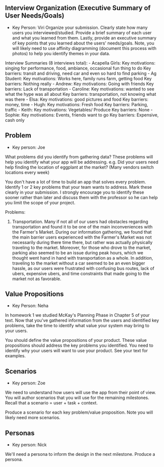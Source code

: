 ## Interview Organization (Executive Summary of User Needs/Goals)

- Key Person: Viri
  Organize your submission. Clearly state how many users you interviewed/studied. Provide a brief summary of each user and what you learned from them. Lastly, provide an executive summary of key points that you learned about the users' needs/goals. Note, you will likely need to use affinity diagramming (document this process with photos) to help you identify themes in your data.

Interview Summaries (8 interviews total):
    - Acapella Girls:
        Key motivations: singing for performance, food, ambiance, occasional fun thing to do
        Key barriers: transit and driving, need car and even so hard to find parking 
    - Ag Student:
        Key motivations: Works here, family runs farm, getting food
        Key barriers: Nothing really
    - Andrew:
        Key motivations: Going with friends
        Key barriers: Lack of transportation
    - Caroline:
        Key motivations: wanted to see what the hype was all about
        Key barriers: transportation, not knowing what was there
    - Elsa:
        Key motivations: good pictures and food
        Key barriers: money, time
    - Hugh:
        Key motivations: Fresh food
	    Key barriers: Parking, traffic
    - Keith:
        Key motivations: Vegetables/ Produce
	    Key barriers: None
    - Sophie:
        Key motivations: Events, friends want to go
        Key barriers: Expensive, cash only


## Problem

- Key person: Joe

What problems did you identify from gathering data? These problems will help you identify what your app will be addressing. e.g. Did your users need help finding the location of eggplant at the market? (Many vendors switch locations every week)

You don't have a lot of time to build an app that solves every problem. Identify 1 or 2 key problems that your team wants to address. Mark these clearly in your submission. I strongly encourage you to identify these sooner rather than later and discuss them with the professor so he can help you limit the scope of your project.

Problems:

1. Transportation. Many if not all of our users had obstacles regarding transportation and found it to be one of the main
   inconveniences with the Farmer's Market. During our information gathering, we found that the main barrier users experienced
   with the Farmer's Market was not necessarily during there time there, but rather was actually physically traveling to the market.
   Moreover, for those who drove to the market, parking also seemed to be an issue during peak hours, which we thought went hand in
   hand with transportation as a whole. In addition, traveling to the market without a car seemed to be an even bigger hassle,
   as our users were frustrated with confusing bus routes, lack of ubers, expensive ubers, and time constraints that made going
   to the market not as favorable.

## Value Propositions

- Key Person: Neha

In homework 1 we studied McKay's Planning Phase in Chapter 5 of your text. Now that you've gathered information from the users and identified key problems, take the time to identify what value your system may bring to your users.

You should define the value propositions of your product. These value propositions should address the key problems you identified. You need to identify why your users will want to use your product. See your text for examples.

## Scenarios

- Key person: Zoe

We need to understand how users will use the app from their point of view. You will author scenarios that you will use for the remaining milestones. Recall that a scenario = user + task + context.

Produce a scenario for each key problem/value proposition. Note you will likely need more scenarios.

## Personas

- Key person: Nick

We'll need a persona to inform the design in the next milestone. Produce a persona.

